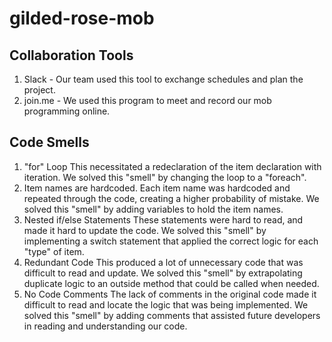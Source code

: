 # gilded-rose-mob

## Collaboration Tools
1. Slack - Our team used this tool to exchange schedules and plan the project.
2. join.me - We used this program to meet and record our mob programming online.

## Code Smells
1. "for" Loop 
    This necessitated a redeclaration of the item declaration with iteration.
    We solved this "smell" by changing the loop to a "foreach".
2. Item names are hardcoded.
    Each item name was hardcoded and repeated through the code, creating
    a higher probability of mistake. We solved this "smell" by adding
    variables to hold the item names.
3. Nested if/else Statements
    These statements were hard to read, and made it hard to update the code.
    We solved this "smell" by implementing a switch statement that applied
    the correct logic for each "type" of item.
4. Redundant Code
    This produced a lot of unnecessary code that was difficult to read and update.
    We solved this "smell" by extrapolating duplicate logic to an outside
    method that could be called when needed.
5. No Code Comments
    The lack of comments in the original code made it difficult to read
    and locate the logic that was being implemented. We solved this "smell"
    by adding comments that assisted future developers in reading and
    understanding our code.